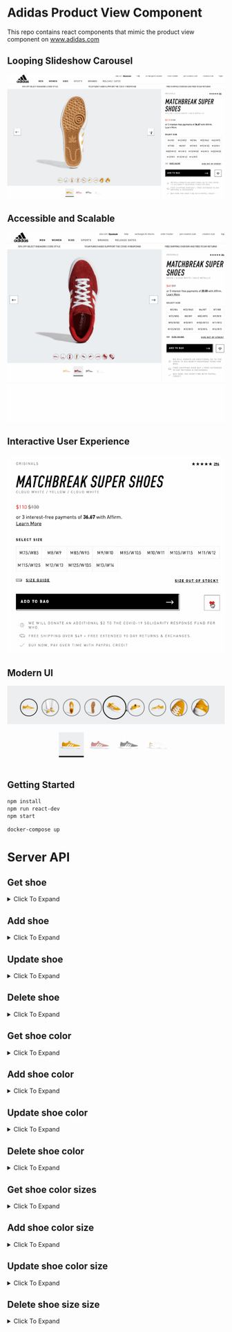 # Adidas Product View Component
This repo contains react components that mimic the product view component on www.adidas.com

## Looping Slideshow Carousel
![Sample Product Component](proxy/images/main.gif)

## Accessible and Scalable
![Sample Product Component](proxy/images/responsive.gif)

## Interactive User Experience
![Sample Product Component](proxy/images/order.gif)

## Modern UI
![Sample Product Component](proxy/images/magnifying.gif)

## Getting Started


```sh
npm install
npm run react-dev
npm start
```


```sh
docker-compose up
```

# Server API

## Get shoe

<details> 
  <summary>Click To Expand</summary>

  * GET `/api/products/:id`

**Path Parameters :**
  * `id` : product id

**Success Status Code :** `200`

**Returns :** JSON

```json
    {
      "id": "Number",
      "name": "String",
      "collection_name": "String",
      "review_count": "String",
      "review_avg": "String",
      "color": [
        {
          "id": "Number",
          "url": "String",
          "name": "String",
          "list_price": "Number",
          "sale_price": "Number",
          "sizes": [
            {
              "id": "Number",
              "size": "String",
              "quantity": "Number"
            },
            ...
          ]
        },
        ...
      ]
    }
```

</details>

## Add shoe

<details> 
  <summary>Click To Expand</summary>

  * POST `/api/products`

**Success Status Code :** `201`

**Request Body :** JSON (new shoe)

```json
    {
      "id": "Number",
      "name": "String",
      "collection_name": "String",
      "review_count": "String",
      "review_avg": "String",
      "color": [
        {
          "id": "Number",
          "url": "String",
          "name": "String",
          "list_price": "Number",
          "sale_price": "Number",
          "sizes": [
            {
              "id": "Number",
              "size": "String",
              "quantity": "Number"
            },
            ...
          ]
        },
        ...
      ]
    }
```

</details>

## Update shoe

<details> 
  <summary>Click To Expand</summary>

  * PATCH `/api/product/:id`

**Path Parameters :**
  * `id` : product id

**Success Status Code :** `202`

**Request Body :** JSON (updated)

```json
    {
      "id": "Number",
      "name": "String",
      "collection_name": "String",
      "review_count": "String",
      "review_avg": "String"
    }
```

</details>

## Delete shoe

<details> 
  <summary>Click To Expand</summary>

  * DELETE `/api/products/:id`

**Path Parameters :**
  * `id` : product id

**Success Status Code :** `204`

</details>

## Get shoe color

<details> 
  <summary>Click To Expand</summary>

  * GET `/api/products/:id/color/:id`

**Path Parameters :**
  * `id` : product id, color id

**Success Status Code :** `200`

**Returns :** JSON (specific shoe)

```json
    {
        "id": "Number",
        "url": "String",
        "name": "String",
        "list_price": "Number",
        "sale_price": "Number",
        "sizes": [
        {
          "id": "Number",
          "size": "String",
          "quantity": "Number"
        }
        ]
    }
```

</details>

## Add shoe color

<details> 
  <summary>Click To Expand</summary>

  * POST `/api/products/:id/color`

  **Path Parameters:**
  * `id` : product id, color

**Success Status Code :** `201`

**Request Body :** JSON (new color)

```json
    {
        "id": "Number",
        "url": "String",
        "name": "String",
        "list_price": "Number",
        "sale_price": "Number",
        "sizes": [
        {
          "id": "Number",
          "size": "String",
          "quantity": "Number"
        }
        ]
    }
```

</details>

## Update shoe color

<details> 
  <summary>Click To Expand</summary>

  * PATCH `/api/products/:id/color/:id`

**Path Parameters :**
  * `id` : product id, color id

**Success Status Code :** `202`

**Request Body :** JSON (updated color)

```json
    {
        "id": "Number",
        "url": "String",
        "name": "String",
        "list_price": "Number",
        "sale_price": "Number"
    }
```

</details>

## Delete shoe color

<details> 
  <summary>Click To Expand</summary>

* DELETE `/api/products/:id/color/:id`

**Path Parameters :**
  * `id` : product id, color id

**Success Status Code :** `204`

</details>

## Get shoe color sizes

<details> 
  <summary>Click To Expand</summary>

  * GET `/api/products/:id/color/:id/size/:id`

**Path Parameters :**
  * `id` : product id, color id, size id

**Success Status Code :** `200`

**Returns :** JSON (specific shoe size)

```json
    {
      "id": "Number",
      "size": "String",
      "quantity": "Number"
    }
```

</details>

## Add shoe color size

<details> 
  <summary>Click To Expand</summary>

  * POST `/api/products/:id/color/:id`

**Path Parameters :**
  * `id` : product id, color id

**Success Status Code :** `201`

**Request Body :** JSON (new shoe size)

```json
    {
      "id": "Number",
      "size": "String",
      "quantity": "Number"
    }
```
</details>
  
## Update shoe color size
  
<details> 
  <summary>Click To Expand</summary>

  * PUT `/api/products/:id/color/:id`

**Path Parameters :**
  * `id` : product id, color id

**Success Status Code :** `202`

**Request Body**: JSON (updated quantity)

```json
    {
      "id": "Number",
      "size": "String",
      "quantity": "Number"
    }
```
</details>

## Delete shoe size size

<details> 
  <summary>Click To Expand</summary>

* DELETE `/api/products/:id/color/:id/size/:id`

**Path Parameters :**
  * `id` : product id, color id, size id

**Success Status Code :** `204`

</details>